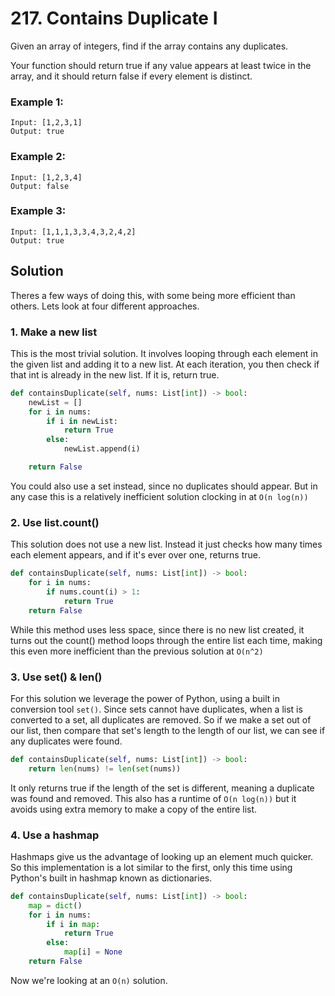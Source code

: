 # 217. Contains Duplicate I
Given an array of integers, find if the array contains any duplicates.

Your function should return true if any value appears at least twice in the array, and it should return false if every element is distinct.

### Example 1:
```
Input: [1,2,3,1]
Output: true
```

### Example 2:
```
Input: [1,2,3,4]
Output: false
```

### Example 3:
```
Input: [1,1,1,3,3,4,3,2,4,2]
Output: true
```

## Solution
Theres a few ways of doing this, with some being more efficient than others. Lets look at four different approaches.

### 1. Make a new list
This is the most trivial solution. It involves looping through each element in the given list and adding it to a new list. At each iteration, you then check if that int is already in the new list. If it is, return true.
```python
def containsDuplicate(self, nums: List[int]) -> bool:
    newList = []
    for i in nums:
        if i in newList:
            return True
        else:
            newList.append(i)

    return False
```
You could also use a set instead, since no duplicates should appear. But in any case this is a relatively inefficient solution clocking in at `O(n log(n))`

### 2. Use list.count()
This solution does not use a new list. Instead it just checks how many times each element appears, and if it's ever over one, returns true.
```python
def containsDuplicate(self, nums: List[int]) -> bool:
    for i in nums:
        if nums.count(i) > 1:
            return True
    return False
```
While this method uses less space, since there is no new list created, it turns out the count() method loops through the entire list each time, making this even more inefficient than the previous solution at `O(n^2)`

### 3. Use set() & len()
For this solution we leverage the power of Python, using a built in conversion tool `set()`. Since sets cannot have duplicates, when a list is converted to a set, all duplicates are removed. So if we make a set out of our list, then compare that set's length to the length of our list, we can see if any duplicates were found.
```python
def containsDuplicate(self, nums: List[int]) -> bool:
    return len(nums) != len(set(nums))
```
It only returns true if the length of the set is different, meaning a duplicate was found and removed. This also has a runtime of `O(n log(n))` but it avoids using extra memory to make a copy of the entire list.

### 4. Use a hashmap
Hashmaps give us the advantage of looking up an element much quicker. So this implementation is a lot similar to the first, only this time using Python's built in hashmap known as dictionaries.
```python
def containsDuplicate(self, nums: List[int]) -> bool:
    map = dict()
    for i in nums:
        if i in map:
            return True
        else:
            map[i] = None
    return False
```
Now we're looking at an `O(n)` solution.
